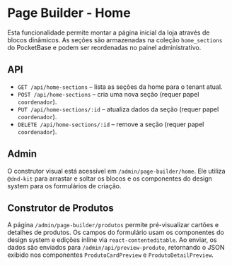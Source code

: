 # Page Builder - Home

Esta funcionalidade permite montar a página inicial da loja através de blocos dinâmicos.
As seções são armazenadas na coleção `home_sections` do PocketBase e podem ser
reordenadas no painel administrativo.

## API

- `GET /api/home-sections` – lista as seções da home para o tenant atual.
- `POST /api/home-sections` – cria uma nova seção (requer papel `coordenador`).
- `PUT /api/home-sections/:id` – atualiza dados da seção (requer papel `coordenador`).
- `DELETE /api/home-sections/:id` – remove a seção (requer papel `coordenador`).

## Admin

O construtor visual está acessível em `/admin/page-builder/home`. Ele utiliza
`@dnd-kit` para arrastar e soltar os blocos e os componentes do design system
para os formulários de criação.

## Construtor de Produtos

A página `/admin/page-builder/produtos` permite pré-visualizar cartões e detalhes de produtos.
Os campos do formulário usam os componentes do design system e edições inline via `react-contenteditable`.
Ao enviar, os dados são enviados para `/admin/api/preview-produto`,
retornando o JSON exibido nos componentes `ProdutoCardPreview` e `ProdutoDetailPreview`.
